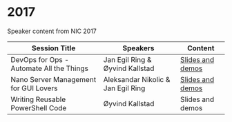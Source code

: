# 2017
Speaker content from NIC 2017

| Session Title  | Speakers | Content |
| ------------- | ------------- | ------------- |
| DevOps for Ops - Automate All the Things  | Jan Egil Ring & Øyvind Kallstad  | [Slides and demos](https://github.com/nordicinfrastructureconference/2017/tree/master/DevOps%20for%20Ops%20-%20Automate%20All%20the%20Things)
| Nano Server Management for GUI Lovers  | Aleksandar Nikolic & Jan Egil Ring  | [Slides and demos](https://github.com/nordicinfrastructureconference/2017/tree/master/Nano%20Server%20Management%20for%20GUI%20Lovers)
| Writing Reusable PowerShell Code | Øyvind Kallstad | Slides and demos
